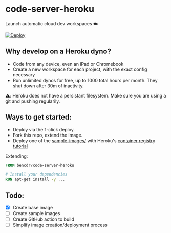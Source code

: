# code-server-heroku

Launch automatic cloud dev workspaces ☁️

[![Deploy](https://www.herokucdn.com/deploy/button.svg)](https://heroku.com/deploy?template=https://github.com/bpmct/code-server-heroku/tree/main)

## Why develop on a Heroku dyno?

- Code from any device, even an iPad or Chromebook
- Create a new workspace for each project, with the exact config necessary
- Run unlimited dynos for free, up to 1000 total hours per month. They shut down after 30m of inactivity.

⚠️: Heroku does not have a persistant filesystem. Make sure you are using a git and pushing regularily.

## Ways to get started:
- Deploy via the 1-click deploy.
- Fork this repo, extend the image.
- Deploy one of the [sample-images/](sample-images/) with Heroku's [container registry tutorial](https://devcenter.heroku.com/articles/container-registry-and-runtime)

Extending:
```Dockerfile
FROM bencdr/code-server-heroku

# Install your dependencies
RUN apt-get install -y ...
```

## Todo:

- [x] Create base image
- [ ] Create sample images
- [ ] Create GitHub action to build
- [ ] Simplify image creation/deployment process
